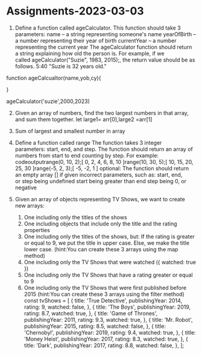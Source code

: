# Assignments-2023-03-03
1. Define a function called ageCalculator. This function should take 3 parameters:
  name – a string representing someone's name
  yearOfBirth – a number representing their year of birth
  currentYear – a number representing the current year
The ageCalculator function should return a string explaining how old the person is. For example, if we called ageCalculator("Suzie", 1983, 2015);, the return value should be as follows.
5:40
"Suzie is 32 years old."


function ageCalcualtor(name,yob,cy){

}

ageCalculator('suzie',2000,2023)

2. Given an array of numbers, find the two largest numbers in that array, and sum them together.
let large1=  arr[0],large2 =arr[1]

3. Sum of largest and smallest number in array

4. Define a function called range
  The function takes 3 integer parameters: start, end, and step.
  The function should return an array of numbers from start to end counting by step.
For example:
codeoutputrange(0, 10, 2);[ 0, 2, 4, 6, 8, 10 ]range(10, 30, 5);[ 10, 15, 20, 25, 30 ]range(-5, 2, 3);[ -5, -2, 1 ]
optional: The function should return an empty array [] if given incorrect parameters, such as:
  start, end, or step being undefined
  start being greater than end
step being 0, or negative

5. Given an array of objects representing TV Shows, we want to create new arrays:
      1. One including only the titles of the shows
      2. One including objects that include only the title and the rating properties
      3. One including only the titles of the shows, but:
        If the rating is greater or equal to 9, we put the title in upper case.
        Else, we make the title lower case.
      (hint:You can create these 3 arrays using the map method)
      4. One including only the TV Shows that were watched ({ watched: true })
      5. One including only the TV Shows that have a rating greater or equal to 9
      6. One including only the TV Shows that were first published before 2015
      (hint:You can create these 3 arrays using the filter method)
      const tvShows = [
        {
          title: 'True Detective',
          publishingYear: 2014,
          rating: 9,
          watched: false,
        },
        {
          title: 'The Boys',
          publishingYear: 2019,
          rating: 8.7,
          watched: true,
        },
        {
          title: 'Game of Thrones',
          publishingYear: 2011,
          rating: 9.3,
          watched: true,
        },
        {
          title: 'Mr. Robot',
          publishingYear: 2015,
          rating: 8.5,
          watched: false,
        },
        {
          title: 'Chernobyl',
          publishingYear: 2019,
          rating: 9.4,
          watched: true,
        },
        {
          title: 'Money Heist',
          publishingYear: 2017,
          rating: 8.3,
          watched: true,
        },
        {
          title: 'Dark',
          publishingYear: 2017,
          rating: 8.8,
          watched: false,
        },
      ];
